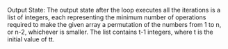 Output State: The output state after the loop executes all the iterations is a list of integers, each representing the minimum number of operations required to make the given array a permutation of the numbers from 1 to n, or n-2, whichever is smaller. The list contains t-1 integers, where t is the initial value of tt.